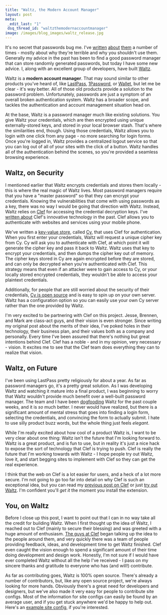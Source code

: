```yaml
---
title: "Waltz, the Modern Account Manager"
layout: post
meta:
 _edit_last: "1"
 dsq_thread_id: "waltzthemodernaccountmanager"
image: /images/blog_images/waltz_release.jpg
---
```

It's no secret that passwords bug me. I've [written](/blog/passwords-part-1-how-they-get-hacked) [about](/blog/passwords-part-2-your-password-policy) [them](/blog/passwords-part-3-social-sign-on-is-the-future) a number of times - mostly about why they're terrible and why you shouldn't use them. Generally my advice in the past has been to find a good password manager that can store randomly generated passwords, but today I have some new advice. I, along with an excellent group of developers, have built [Waltz](https://getwaltz.com).

<!--more-->

Waltz is a **modern account manager**. That may sound similar to other products you've heard of, like [LastPass](https://lastpass.com), [1Password](https://agilebits.com/onepassword), or [Wallet](https://www.acrylicapps.com/wallet), but let me be clear - it's way better. All of those old products provide a solution to the password problem. Unfortunately, passwords are just a symptom of an overall broken authentication system. Waltz has a broader scope, and tackles the authentication and account management situation head on.

At the base, Waltz is a password manager much like existing solutions. You give Waltz your credentials, which are then encrypted using unique externally-stored keys, and stored in your local browser stash. That's where the similarities end, though. Using those credentials, Waltz allows you to login with one click from any page - no more searching for login forms. Once you're logged in, Waltz provides a centralized logout service so that you can log out of all of your sites with the click of a button. Waltz handles all of the authentication behind the scenes, so you're provided a seamless browsing experience.

## Waltz, on Security

I mentioned earlier that Waltz encrypts credentials and stores them locally - this is where the real magic of Waltz lives. Most password managers require that you have a "master password" so that they can encrypt your credentials. Knowing the vulnerabilities that come with using passwords as a key, there was no way I would be going that direction with Waltz. Instead, Waltz relies on [Clef](https://getclef.com/) for accessing the credential decryption keys. I've [written about](/blog/please-disrupt-passwords) Clef's innovative technology in the past. Clef allows you to authenticate with websites and services using your mobile phone.

We've written a [key-value store](https://dba.stackexchange.com/questions/607/what-is-a-key-value-store-database), called [Cy](https://github.com/waltzio/cy), that uses Clef for authentication. When you first enter your credentials, Waltz will request a unique cipher key from Cy. Cy will ask you to authenticate with Clef, at which point it will generate the cipher key and pass it back to Waltz. Waltz uses that key to encrypt your credentials, and then dumps the cipher key out of memory. The cipher keys stored in Cy are again encrypted before they are stored, and can only be decrypted when you're authenticated with Clef. This strategy means that even if an attacker were to gain access to Cy, or your locally stored encrypted credentials, they wouldn't be able to access your plaintext credentials.

Additionally, for people that are still worried about the security of their credentials, [Cy is open source](https://github.com/waltzio/cy) and is easy to spin up on your own server. Waltz has a configuration option so you can easily use your own Cy server rather than the one provided by Waltz.

I'm very excited to be partnering with Clef on this project. Jesse, Brennen, and Mark are class-act guys, and their vision is even stronger. Since writing my original post about the merits of their idea, I've poked holes in their technology, their business plan, and their values both as a company and personally. Every time I've been assured that there's nothing but great intentions behind Clef. Clef has a noble - and in my opinion, very necessary - vision. It excites me to see that the Clef team does everything they can to realize that vision.

## Waltz, on Future

I've been using LastPass pretty religiously for about a year. As far as password managers go, it's a pretty great solution. As I was developing Waltz and watching it mature into a final product, I was beginning to worry that Waltz wouldn't provide much benefit over a well-built password manager. The team and I have been [dogfooding](https://en.wikipedia.org/wiki/Eating_your_own_dog_food) Waltz for the past couple weeks, and it is *so* much better. I never would have realized, but there is a significant amount of mental stress that goes into finding a login form, selecting the credentials, and convincing the form to actually submit. I hate to use silly product buzz words, but the whole thing just feels *elegant*.

While I'm really excited about how cool of a product Waltz is, I want to be very clear about one thing: Waltz isn't the future that I'm looking forward to. Waltz is a great product, and is fun to use, but in reality it's just a nice hack to expose the sort of technology that Clef is trying to push. Clef is really the future that I'm working towards with Waltz - I hope people try out Waltz, love it, and start begging sites to implement with Clef so they can get the real experience.

I think that the web on Clef is a lot easier for users, and a heck of a lot more secure. I'm not going to go too far into detail on why Clef is such an exceptional idea, but you can read my [previous post on Clef](/blog/please-disrupt-passwords) or just [try out Waltz](https://chrome.google.com/webstore/detail/waltz/obhibkfopclldmnoohabnbimocpgdine?utm_source=chrome-ntp-icon). I'm confident you'll *get it* the moment you install the extension.

## You, on Waltz

Before I close up this post, I want to point out that I can in no way take all the credit for building Waltz. When I first thought up the idea of Waltz, I reached out to Clef (mainly to secure their blessing) and was greeted with a huge amount of enthusiasm. [The guys at Clef](https://getclef.com/company) began talking up the idea to the people around them, and very quickly there was a team of people providing feedback, ideas, and development time to get Waltz finished. Clef even caught the vision enough to spend a significant amount of their time doing development and design work. Honestly, I'm not sure if I would have ever completed Waltz without all the help I've received - I pass on my sincere thanks and gratitude to everyone who has (and will!) contribute.

As far as contributing goes, Waltz is 100% open source. There's already a number of contributors, but, like any open source project, we're always looking for more hands. Obviously there's a great need for developers and designers, but we've also made it very easy for people to contribute site configs. Most of the information for site configs can easily be found by an average user, and if you get stuck anywhere we'd be happy to help out. Here's an [example site config](https://github.com/waltzio/waltz/blob/develop/site_configs/github.json), if you're interested.

